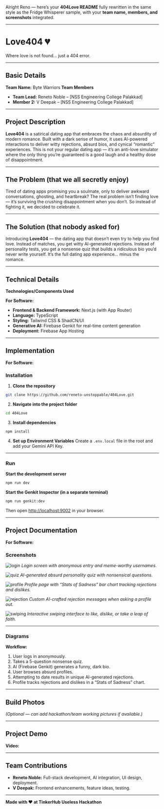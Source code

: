 Alright Reno — here’s your **404Love README** fully rewritten in the same style as the Fridge Whisperer sample, with your **team name, members, and screenshots** integrated.

---

# Love404 💔

Where love is not found… just a 404 error.

---

## Basic Details

**Team Name:** Byte Warriors
**Team Members**

* **Team Lead:** Reneto Noble – \[NSS Engineering College Palakkad]
* **Member 2:** V Deepak – \[NSS Engineering College Palakkad]

---

## Project Description

**Love404** is a satirical dating app that embraces the chaos and absurdity of modern romance. Built with a dark sense of humor, it uses AI-powered interactions to deliver witty rejections, absurd bios, and cynical “romantic” experiences. This is not your regular dating app — it’s an anti-love simulator where the only thing you’re guaranteed is a good laugh and a healthy dose of disappointment.

---

## The Problem (that we all secretly enjoy)

Tired of dating apps promising you a soulmate, only to deliver awkward conversations, ghosting, and heartbreak? The real problem isn’t finding love — it’s surviving the crushing disappointment when you don’t. So instead of fighting it, we decided to celebrate it.

---

## The Solution (that nobody asked for)

Introducing **Love404** — the dating app that doesn’t even try to help you find love. Instead of matches, you get witty AI-generated rejections. Instead of personality tests, you get a nonsense quiz that builds a ridiculous bio you’d never write yourself. It’s the full dating app experience… minus the romance.

---

## Technical Details

**Technologies/Components Used**

**For Software:**

* **Frontend & Backend Framework:** Next.js (with App Router)
* **Language:** TypeScript
* **Styling:** Tailwind CSS & ShadCN/UI
* **Generative AI:** Firebase Genkit for real-time content generation
* **Deployment:** Firebase App Hosting

---

## Implementation

**For Software:**

### Installation

1. **Clone the repository**

```bash
git clone https://github.com/reneto-unstoppable/404Love.git
```

2. **Navigate into the project folder**

```bash
cd 404Love
```

3. **Install dependencies**

```bash
npm install
```

4. **Set up Environment Variables**
   Create a `.env.local` file in the root and add your Gemini API Key.

---

### Run

**Start the development server**

```bash
npm run dev
```

**Start the Genkit Inspector (in a separate terminal)**

```bash
npm run genkit:dev
```

Then open [http://localhost:9002](http://localhost:9002) in your browser.

---

## Project Documentation

**For Software:**

### Screenshots

![login](https://github.com/reneto-unstoppable/404love/blob/main/assests/Screenshot%202025-08-09%20040101.png)
*Login screen with anonymous entry and meme-worthy usernames.*

![quiz](https://github.com/reneto-unstoppable/404love/blob/main/assests/Screenshot%202025-08-09%20055430.png)
*AI-generated absurd personality quiz with nonsensical questions.*

![profile](https://github.com/reneto-unstoppable/404love/blob/main/assests/Screenshot%202025-08-09%20055619.png)
*Profile page with “Stats of Sadness” bar chart tracking rejections and dislikes.*

![rejection](https://github.com/reneto-unstoppable/404love/blob/main/assests/Screenshot%202025-08-09%20055656.png)
*Custom AI-crafted rejection messages when asking a profile out.*

![swiping](https://github.com/reneto-unstoppable/404love/blob/main/assests/Screenshot%202025-08-09%20060033.png)
*Interactive swiping interface to like, dislike, or take a leap of faith.*

---

### Diagrams

**Workflow:**

1. User logs in anonymously.
2. Takes a 5-question nonsense quiz.
3. AI (Firebase Genkit) generates a funny, dark bio.
4. User browses absurd profiles.
5. Attempting to date results in unique AI-generated rejections.
6. Profile tracks rejections and dislikes in a “Stats of Sadness” chart.

---

## Build Photos

*(Optional — can add hackathon/team working pictures if available.)*

---

## Project Demo

**Video:** 


---

## Team Contributions

* **Reneto Noble:** Full-stack development, AI integration, UI design, deployment.
* **V Deepak:** Frontend enhancements, feature ideas, testing.

---

**Made with ❤ at TinkerHub Useless Hackathon**

